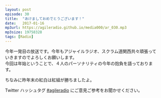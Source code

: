 ```yaml
---
layout: post
episode: 30
title:  "あけましておめでとうございます！"
date:   2017-01-16
mp3url: https://agileradio.github.io/media000/ar_030.mp3
mp3size: 19758328
tags: [Radio]
---
```


今年一発目の放送です。今年もアジャイルラジオ、スクラム道関西共々頑張っていきますのでよろしくお願いします。  
今回は年始ということで、４人のパーソナリティの今年の抱負を語っております。  

ちなみに昨年末の紅白は紅組が勝ちましたよ。  

Twitter ハッシュタグ [#agileradio](https://twitter.com/intent/tweet?hashtags=agileradio) にご意見ご参考をお聞かせください。


